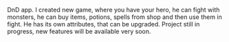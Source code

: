DnD app.
I created new game, where you have your hero, he can fight with monsters,
he can buy items, potions, spells from shop and then use them in fight.
He has its own attributes, that can be upgraded.
Project still in progress, new features will be available very soon.

